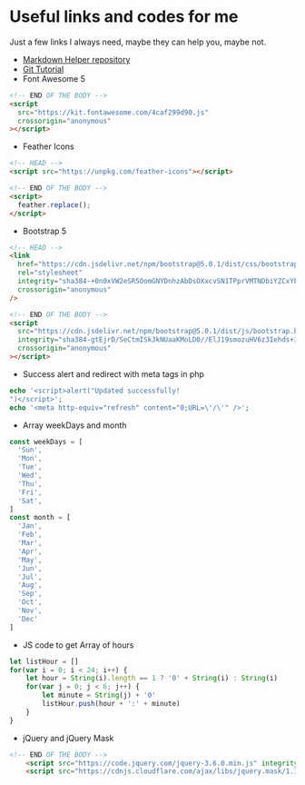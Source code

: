# Useful links and codes for me

Just a few links I always need, maybe they can help you, maybe not.

- [Markdown Helper repository](https://github.com/luong-komorebi/Markdown-Tutorial/blob/master/README_pt-BR.md#tools)
- [Git Tutorial](https://github.com/rafaballerini/GitTutorial)
- Font Awesome 5
```html
<!-- END OF THE BODY -->
<script
  src="https://kit.fontawesome.com/4caf299d90.js"
  crossorigin="anonymous"
></script>
```

- Feather Icons
```html
<!-- HEAD -->
<script src="https://unpkg.com/feather-icons"></script>

<!-- END OF THE BODY -->
<script>
  feather.replace();
</script>
```

- Bootstrap 5
```html
<!-- HEAD -->
<link
  href="https://cdn.jsdelivr.net/npm/bootstrap@5.0.1/dist/css/bootstrap.min.css"
  rel="stylesheet"
  integrity="sha384-+0n0xVW2eSR5OomGNYDnhzAbDsOXxcvSN1TPprVMTNDbiYZCxYbOOl7+AMvyTG2x"
  crossorigin="anonymous"
/>

<!-- END OF THE BODY -->
<script
  src="https://cdn.jsdelivr.net/npm/bootstrap@5.0.1/dist/js/bootstrap.bundle.min.js"
  integrity="sha384-gtEjrD/SeCtmISkJkNUaaKMoLD0//ElJ19smozuHV6z3Iehds+3Ulb9Bn9Plx0x4"
  crossorigin="anonymous"
></script>
```

- Success alert and redirect with meta tags in php
```php
echo '<script>alert("Updated successfully!
")</script>';
echo '<meta http-equiv="refresh" content="0;URL=\'/\'" />';
```

- Array weekDays and month
```js
const weekDays = [
  'Sun',
  'Mon',
  'Tue',
  'Wed',
  'Thu',
  'Fri',
  'Sat',
]
const month = [
  'Jan',
  'Feb',
  'Mar',
  'Apr',
  'May',
  'Jun',
  'Jul',
  'Aug',
  'Sep',
  'Oct',
  'Nov',
  'Dec'
]
```

- JS code to get Array of hours
```js
let listHour = []
for(var i = 0; i < 24; i++) {
    let hour = String(i).length == 1 ? '0' + String(i) : String(i)
    for(var j = 0; j < 6; j++) {
        let minute = String(j) + '0'
        listHour.push(hour + ':' + minute)
    }
}
```

- jQuery and jQuery Mask
```html
<!-- END OF THE BODY -->
    <script src="https://code.jquery.com/jquery-3.6.0.min.js" integrity="sha256-/xUj+3OJU5yExlq6GSYGSHk7tPXikynS7ogEvDej/m4=" crossorigin="anonymous"></script>
    <script src="https://cdnjs.cloudflare.com/ajax/libs/jquery.mask/1.14.16/jquery.mask.min.js" integrity="sha512-pHVGpX7F/27yZ0ISY+VVjyULApbDlD0/X0rgGbTqCE7WFW5MezNTWG/dnhtbBuICzsd0WQPgpE4REBLv+UqChw==" crossorigin="anonymous" referrerpolicy="no-referrer"></script>
```

